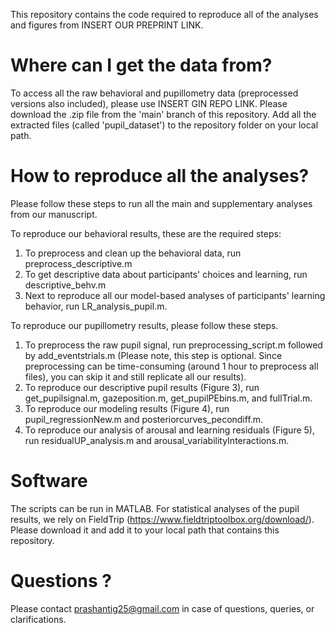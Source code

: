 This repository contains the code required to reproduce all of the analyses and figures from INSERT OUR PREPRINT LINK.

# Where can I get the data from?

To access all the raw behavioral and pupillometry data (preprocessed versions also included), please use INSERT GIN REPO LINK.
Please download the .zip file from the 'main' branch of this repository. 
Add all the extracted files (called 'pupil_dataset') to the repository folder on your local path.

# How to reproduce all the analyses?

Please follow these steps to run all the main and supplementary analyses from our manuscript. 

To reproduce our behavioral results, these are the required steps:
1. To preprocess and clean up the behavioral data, run preprocess_descriptive.m 
2. To get descriptive data about participants' choices and learning, run descriptive_behv.m
3. Next to reproduce all our model-based analyses of participants' learning behavior, run LR_analysis_pupil.m.

To reproduce our pupillometry results, please follow these steps. 

1. To preprocess the raw pupil signal, run preprocessing_script.m followed by add_eventstrials.m (Please note, this step is optional. Since preprocessing can be time-consuming (around 1 hour to preprocess all files), you can skip it and still replicate all our results).
2. To reproduce our descriptive pupil results (Figure 3), run get_pupilsignal.m, gazeposition.m, get_pupilPEbins.m, and fullTrial.m. 
3. To reproduce our modeling results (Figure 4), run pupil_regressionNew.m and posteriorcurves_pecondiff.m.
4. To reproduce our analysis of arousal and learning residuals (Figure 5), run residualUP_analysis.m and arousal_variabilityInteractions.m.

# Software

The scripts can be run in MATLAB. For statistical analyses of the pupil results, we rely on FieldTrip (https://www.fieldtriptoolbox.org/download/). Please download it and add it to your local path that contains this repository. 

# Questions ?

Please contact prashantig25@gmail.com in case of questions, queries, or clarifications. 